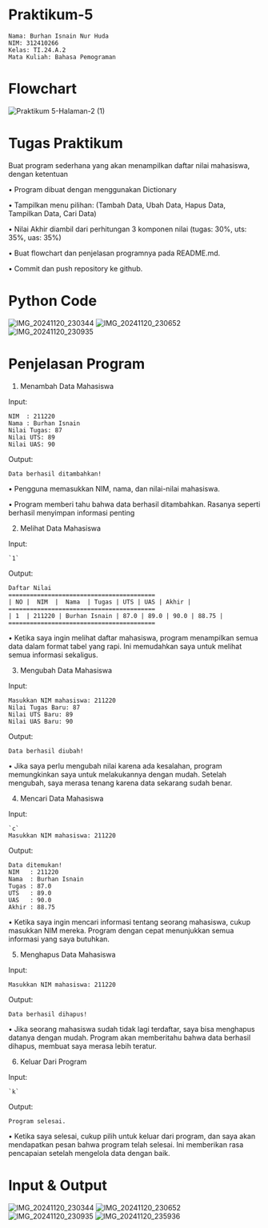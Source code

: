 # Praktikum-5

    Nama: Burhan Isnain Nur Huda
    NIM: 312410266
    Kelas: TI.24.A.2
    Mata Kuliah: Bahasa Pemograman

# Flowchart    

![Praktikum 5-Halaman-2 (1)](https://github.com/user-attachments/assets/5ffa1158-5afd-487c-9ee1-ba48d131cec3)


# Tugas Praktikum

Buat program sederhana yang akan menampilkan daftar nilai mahasiswa, dengan ketentuan

• Program dibuat dengan menggunakan Dictionary

• Tampilkan menu pilihan: (Tambah Data, Ubah Data, Hapus Data, Tampilkan Data, Cari Data)

• Nilai Akhir diambil dari perhitungan 3 komponen nilai (tugas: 30%, uts: 35%, uas: 35%)

• Buat flowchart dan penjelasan programnya pada README.md.

• Commit dan push repository ke github.

# Python Code 
![IMG_20241120_230344](https://github.com/user-attachments/assets/f2ea505f-fab7-41e1-afc5-e79f6607440c)
![IMG_20241120_230652](https://github.com/user-attachments/assets/a9d0ee34-e68c-4da3-b509-4307d5481424)
![IMG_20241120_230935](https://github.com/user-attachments/assets/b8e52582-2c9a-48f7-b198-2fc977be3434)

# Penjelasan Program

1. Menambah Data Mahasiswa

Input:

    NIM  : 211220
    Nama : Burhan Isnain 
    Nilai Tugas: 87
    Nilai UTS: 89
    Nilai UAS: 90

Output:

    Data berhasil ditambahkan!

• Pengguna memasukkan NIM, nama, dan nilai-nilai mahasiswa.

• Program memberi tahu bahwa data berhasil ditambahkan. Rasanya seperti berhasil menyimpan informasi penting

2. Melihat Data Mahasiswa

Input:

    `1`

Output:

    Daftar Nilai
    =========================================
    | NO |  NIM  |  Nama  | Tugas | UTS | UAS | Akhir |
    =========================================
    | 1  | 211220 | Burhan Isnain | 87.0 | 89.0 | 90.0 | 88.75 |
    =========================================

• Ketika saya ingin melihat daftar mahasiswa, program menampilkan semua data dalam format tabel yang rapi. Ini memudahkan saya untuk melihat semua informasi sekaligus.    

3. Mengubah Data Mahasiswa

Input:

    Masukkan NIM mahasiswa: 211220
    Nilai Tugas Baru: 87
    Nilai UTS Baru: 89
    Nilai UAS Baru: 90
    
Output:

    Data berhasil diubah!
    
• Jika saya perlu mengubah nilai karena ada kesalahan, program memungkinkan saya untuk melakukannya dengan mudah. Setelah mengubah, saya merasa tenang karena data sekarang sudah benar.

4. Mencari Data Mahasiswa

Input:

    `c`
    Masukkan NIM mahasiswa: 211220

Output:

    Data ditemukan!
    NIM   : 211220
    Nama  : Burhan Isnain 
    Tugas : 87.0
    UTS   : 89.0
    UAS   : 90.0
    Akhir : 88.75

• Ketika saya ingin mencari informasi tentang seorang mahasiswa, cukup masukkan NIM mereka. Program dengan cepat menunjukkan semua informasi yang saya butuhkan.  

5. Menghapus Data Mahasiswa

Input:

    Masukkan NIM mahasiswa: 211220

Output:

    Data berhasil dihapus!

• Jika seorang mahasiswa sudah tidak lagi terdaftar, saya bisa menghapus datanya dengan mudah. Program akan memberitahu bahwa data berhasil dihapus, membuat saya merasa lebih teratur.    

6. Keluar Dari Program

Input:

    `k`

Output:

    Program selesai.

• Ketika saya selesai, cukup pilih untuk keluar dari program, dan saya akan mendapatkan pesan bahwa program telah selesai. Ini memberikan rasa pencapaian setelah mengelola data dengan baik.    

# Input & Output 
![IMG_20241120_230344](https://github.com/user-attachments/assets/cdf02925-505c-4145-b55c-e9c0eed2109e)
![IMG_20241120_230652](https://github.com/user-attachments/assets/64bd51de-26b6-43d4-8fff-20112f440d99)
![IMG_20241120_230935](https://github.com/user-attachments/assets/74dbc17d-b254-4788-b9a4-54ca52cb8d2a)
![IMG_20241120_235936](https://github.com/user-attachments/assets/01a02e93-815c-4311-925c-aadc590f8339)

